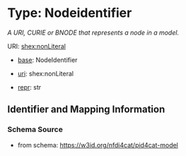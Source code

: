 # Type: Nodeidentifier




_A URI, CURIE or BNODE that represents a node in a model._



URI: [shex:nonLiteral](http://www.w3.org/ns/shex#nonLiteral)

* [base](https://w3id.org/linkml/base): NodeIdentifier

* [uri](https://w3id.org/linkml/uri): shex:nonLiteral

* [repr](https://w3id.org/linkml/repr): str








## Identifier and Mapping Information







### Schema Source


* from schema: https://w3id.org/nfdi4cat/pid4cat-model



